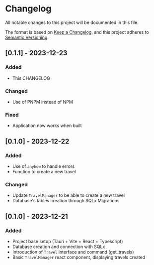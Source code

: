 # Changelog

All notable changes to this project will be documented in this file.

The format is based on [Keep a Changelog](https://keepachangelog.com/en/1.1.0/),
and this project adheres to [Semantic Versioning](https://semver.org/spec/v2.0.0.html).

## [0.1.1] - 2023-12-23
### Added
- This CHANGELOG

### Changed
- Use of PNPM instead of NPM

### Fixed
- Application now works when built

## [0.1.0] - 2023-12-22

### Added
- Use of `anyhow` to handle errors 
- Function to create a new travel

### Changed
- Update `TravelManager` to be able to create a new travel
- Database's tables creation through SQLx Migrations

## [0.1.0] - 2023-12-21

### Added
- Project base setup (Tauri + Vite + React + Typescript)
- Database creation and connection with SQLx
- Introduction of `Travel` interface and command (get_travels)
- Basic `TravelManager` react component, displaying travels created

